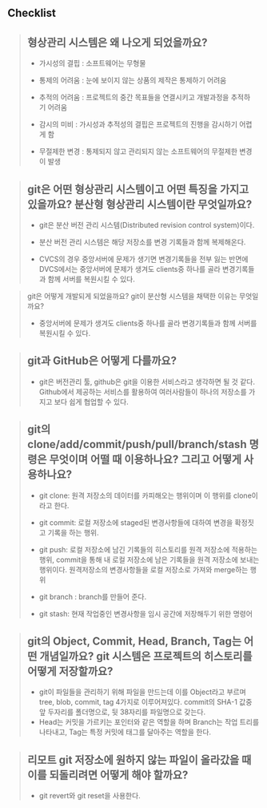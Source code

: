 ## Checklist

> ## 형상관리 시스템은 왜 나오게 되었을까요?
>
> - 가시성의 결핍 : 소프트웨어는 무형물
>
> - 통제의 어려움 : 눈에 보이지 않는 상품의 제작은 통제하기 어려움
> - 추적의 어려움 : 프로젝트의 중간 목표들을 연결시키고 개발과정을 추적하기 어려움
> - 감시의 미비 : 가시성과 추적성의 결핍은 프로젝트의 진행을 감시하기 어렵게 함
> - 무절제한 변경 : 통제되지 않고 관리되지 않는 소프트웨어의 무절제한 변경이 발생

> ## git은 어떤 형상관리 시스템이고 어떤 특징을 가지고 있을까요? 분산형 형상관리 시스템이란 무엇일까요?
>
> - git은 분산 버전 관리 시스템(Distributed revision control system)이다.
>
> - 분산 버전 관리 시스템은 해당 저장소를 변경 기록들과 함께 복제해온다.
> - CVCS의 경우 중앙서버에 문제가 생기면 변경기록들을 전부 잃는 반면에 DVCS에서는 중앙서버에 문제가 생겨도 clients중 하나를 골라 변경기록들과 함께 서버를 복원시킬 수 있다.

> git은 어떻게 개발되게 되었을까요? git이 분산형 시스템을 채택한 이유는 무엇일까요?
>
> - 중앙서버에 문제가 생겨도 clients중 하나를 골라 변경기록들과 함께 서버를 복원시킬 수 있다.

> ## git과 GitHub은 어떻게 다를까요?
>
> - git은 버전관리 툴, github은 git을 이용한 서비스라고 생각하면 될 것 같다. Github에서 제공하는 서비스를 활용하여 여러사람들이 하나의 저장소를 가지고 보다 쉽게 협업할 수 있다.

> ## git의 clone/add/commit/push/pull/branch/stash 명령은 무엇이며 어떨 때 이용하나요? 그리고 어떻게 사용하나요?
>
> - git clone: 원격 저장소의 데이터를 카피해오는 행위이며 이 행위를 clone이라고 한다.
>
> - git commit: 로컬 저장소에 staged된 변경사항들에 대하여 변경을 확정짓고 기록을 하는 행위.
> - git push: 로컬 저장소에 남긴 기록들의 히스토리를 원격 저장소에 적용하는 행위, commit을 통해 내 로컬 저장소에 남은 기록들을 원격 저장소에 보내는 행위이다.
>   원격저장소의 변경사항들을 로컬 저장소로 가져와 merge하는 행위
> - git branch : branch를 만들어 준다.
> - git stash: 현재 작업중인 변경사항을 임시 공간에 저장해두기 위한 명령어

> ## git의 Object, Commit, Head, Branch, Tag는 어떤 개념일까요? git 시스템은 프로젝트의 히스토리를 어떻게 저장할까요?
>
> - git이 파일들을 관리하기 위해 파일을 만드는데 이를 Object라고 부르며 tree, blob, commit, tag 4가지로 이루어져있다. commit의 SHA-1 값중 앞 두자리를 폴더명으로, 뒷 38자리를 파일명으로 갖는다.
> - Head는 커밋을 가르키는 포인터와 같은 역할을 하며 Branch는 작업 트리를 나타내고, Tag는 특정 커밋에 태그를 달아주는 역할을 한다.

> ## 리모트 git 저장소에 원하지 않는 파일이 올라갔을 때 이를 되돌리려면 어떻게 해야 할까요?
>
> - git revert와 git reset을 사용한다.
